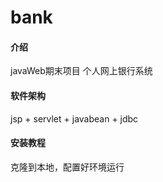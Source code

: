 # bank

#### 介绍
javaWeb期末项目 个人网上银行系统

#### 软件架构
jsp + servlet + javabean + jdbc


#### 安装教程

克隆到本地，配置好环境运行


